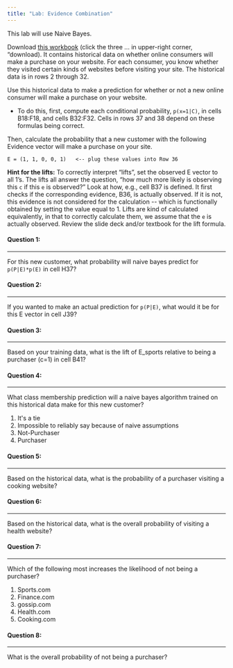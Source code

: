 ```yaml
---
title: "Lab: Evidence Combination"
---
```


This lab will use Naive Bayes.

Download [this workbook](https://www.dropbox.com/s/9oh0t0l94c17mbu/NB-example-fill-in.xlsx?dl=0) (click the three ... in upper-right corner, “download). 
It contains historical data on whether online consumers will make a purchase on your website. For each consumer, you know whether they visited certain kinds of websites before visiting your site. The historical data is in rows 2 through 32.

Use this historical data to make a prediction for whether or not a new online consumer will make a purchase on your website. 
- To do this, first, compute each conditional probability, `p(x=1|C)`, in cells B18:F18, and cells B32:F32. Cells in rows 37 and 38 depend on these formulas being correct.

Then, calculate the probability that a new customer with the following Evidence vector will make a purchase on your site. 

`E = (1, 1, 0, 0, 1)   <-- plug these values into Row 36`


**Hint for the lifts:** To correctly interpret “lifts”, set the observed E vector to all 1’s. The lifts all answer the question, “how much more likely is observing this `c` if this `e` is observed?” Look at how, e.g., cell B37 is defined. It first checks if the corresponding evidence, B36, is actually observed. If it is not, this evidence is not considered for the calculation -- which is functionally obtained by setting the value equal to 1. Lifts are kind of calculated equivalently, in that to correctly calculate them, we assume that the `e` is actually observed. Review the slide deck and/or textbook for the lift formula.


#### Question 1:
----------
 For this new customer, what probability will naive bayes predict for `p(P|E)*p(E)` in cell H37?


#### Question 2:
----------
 If you wanted to make an actual prediction for `p(P|E)`, what would it be for this E vector in cell J39?

#### Question 3:
----------
Based on your training data, what is the lift of E_sports relative to being a purchaser (c=1) in cell B41?

#### Question 4:
----------
 What class membership prediction will a naive bayes algorithm trained on this historical data make for this new customer?

<ol class='list-style-upper-alpha'>
    <li>It's a tie</li>
    <li>Impossible to reliably say because of naive assumptions</li>
    <li>Not-Purchaser</li>
    <li>Purchaser</li>
</ol>

#### Question 5:
----------
Based on the historical data, what is the probability of a purchaser visiting a cooking website?
 
#### Question 6:
----------
Based on the historical data, what is the overall probability of visiting a health website?
 
#### Question 7:
---------- 
Which of the following most increases the likelihood of not being a purchaser?

<ol class='list-style-upper-alpha'>
    <li>Sports.com</li>
    <li>Finance.com</li>
    <li>gossip.com</li>
    <li>Health.com</li>
    <li>Cooking.com</li>
</ol>
 
#### Question 8:
----------
What is the overall probability of not being a purchaser?